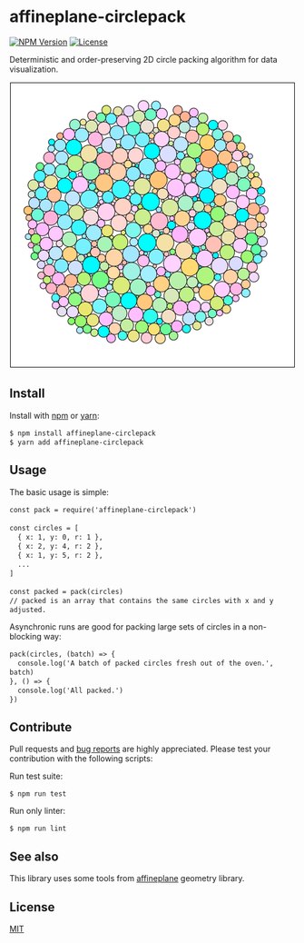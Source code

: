 # affineplane-circlepack

[![NPM Version](https://img.shields.io/npm/v/affineplane-circlepack.svg?colorB=7fcd0f)](https://www.npmjs.com/package/affineplane-circlepack)
[![License](https://img.shields.io/npm/l/affineplane)](#license)

Deterministic and order-preserving 2D circle packing algorithm for data visualization.

![affineplane-circlepack social banner](docs/affineplane-circlepack.png)

## Install

Install with [npm](https://www.npmjs.com/package/affineplane-circlepack) or [yarn](https://yarnpkg.com/en/package/affineplane-circlepack):

```
$ npm install affineplane-circlepack
$ yarn add affineplane-circlepack
```


## Usage

The basic usage is simple:

```
const pack = require('affineplane-circlepack')

const circles = [
  { x: 1, y: 0, r: 1 },
  { x: 2, y: 4, r: 2 },
  { x: 1, y: 5, r: 2 },
  ...
]

const packed = pack(circles)
// packed is an array that contains the same circles with x and y adjusted.
```

Asynchronic runs are good for packing large sets of circles in a non-blocking way:

```
pack(circles, (batch) => {
  console.log('A batch of packed circles fresh out of the oven.', batch)
}, () => {
  console.log('All packed.')
})
```


## Contribute

Pull requests and [bug reports](https://github.com/axelpale/affineplane-circlepack/issues) are highly appreciated. Please test your contribution with the following scripts:

Run test suite:

    $ npm run test

Run only linter:

    $ npm run lint


## See also

This library uses some tools from [affineplane](https://axelpale.github.io/affineplane/) geometry library.


## License

[MIT](LICENSE)
